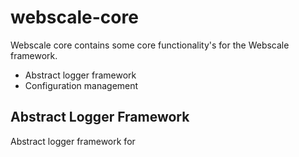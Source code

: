# webscale-core

Webscale core contains some core functionality's for the Webscale framework. 

* Abstract logger framework
* Configuration management

## Abstract Logger Framework

Abstract logger framework for
